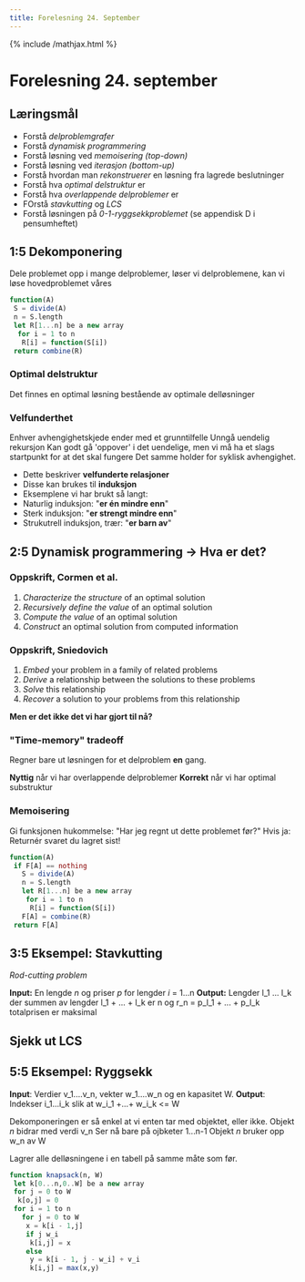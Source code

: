 ```yaml
---
title: Forelesning 24. September
---
```

{% include /mathjax.html %}
# Forelesning 24. september

## Læringsmål
- Forstå _delproblemgrafer_
- Forstå _dynamisk programmering_
- Forstå løsning ved _memoisering (top-down)_
- Forstå løsning ved _iterasjon (bottom-up)_
- Forstå hvordan man _rekonstruerer_ en løsning fra lagrede beslutninger
- Forstå hva _optimal delstruktur_ er
- Forstå hva _overlappende delproblemer_ er
- FOrstå _stavkutting_ og _LCS_
- Forstå løsningen på _0-1-ryggsekkproblemet_ (se appendisk D i pensumheftet)

## 1:5 Dekomponering
Dele problemet opp i mange delproblemer, løser vi delproblemene, kan vi løse hovedproblemet våres

```julia
function(A)
 S = divide(A)
 n = S.length
 let R[1...n] be a new array
  for i = 1 to n
   R[i] = function(S[i])
 return combine(R)
```

### Optimal delstruktur
Det finnes en optimal løsning bestående av optimale delløsninger

### Velfunderthet
Enhver avhengighetskjede ender med et grunntilfelle
Unngå uendelig rekursjon
Kan godt gå 'oppover' i det uendelige, men vi må ha et slags startpunkt for at det skal fungere
Det samme holder for syklisk avhengighet.

- Dette beskriver __velfunderte relasjoner__
- Disse kan brukes til __induksjon__
- Eksemplene vi har brukt så langt:
 - Naturlig induksjon: "__er én mindre enn__"
 - Sterk induksjon: "__er strengt mindre enn__"
 - Strukutrell induksjon, trær: "__er barn av__"

## 2:5 Dynamisk programmering -> Hva er det?

### Oppskrift, Cormen et al.
1. _Characterize the structure_ of an optimal solution
2. _Recursively define the value_ of an optimal solution
3. _Compute the value_ of an optimal solution
4. _Construct_ an optimal solution from computed information

### Oppskrift, Sniedovich
1. _Embed_ your problem in a family of related problems
2. _Derive_ a relationship between the solutions to these problems
3. _Solve_ this relationship
4. _Recover_ a solution to your problems from this relationship

__Men er det ikke det vi har gjort til nå?__

### "Time-memory" tradeoff
Regner bare ut løsningen for et delproblem __en__ gang.

__Nyttig__ når vi har overlappende delproblemer
__Korrekt__ når vi har optimal substruktur

### Memoisering
Gi funksjonen hukommelse: "Har jeg regnt ut dette problemet før?"
Hvis ja: Returnér svaret du lagret sist!

```julia
function(A)
 if F[A] == nothing
   S = divide(A)
   n = S.length
   let R[1...n] be a new array
    for i = 1 to n
     R[i] = function(S[i])
   F[A] = combine(R)
 return F[A]
```
## 3:5 Eksempel: Stavkutting
_Rod-cutting problem_

__Input:__ En lengde _n_ og priser _p_ for lengder _i_ = 1...n
__Output:__ Lengder l_1 ... l_k der summen av lengder l_1 + ... + l_k er n og r_n = p_l_1 + ... + p_l_k totalprisen er maksimal


## Sjekk ut LCS

## 5:5 Eksempel: Ryggsekk

__Input__: Verdier v_1....v_n, vekter w_1....w_n og en kapasitet W.
__Output__: Indekser i_1...i_k slik at w_i_1 +...+ w_i_k <= W

Dekomponeringen er så enkel at vi enten tar med objektet, eller ikke.
Objekt _n_ bidrar med verdi v_n
Ser nå bare på ojbketer 1...n-1
Objekt _n_ bruker opp w_n av W

Lagrer alle delløsningene i en tabell på samme måte som før.

```julia
function knapsack(n, W)
 let k[0...n,0..W] be a new array
 for j = 0 to W
  k[o,j] = 0
 for i = 1 to n
   for j = 0 to W
    x = k[i - 1,j]
    if j w_i
     k[i,j] = x
    else
     y = k[i - 1, j - w_i] + v_i
     k[i,j] = max(x,y)
```
